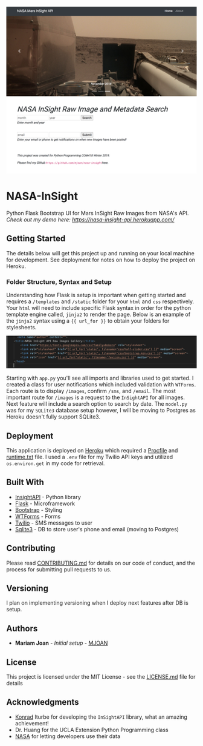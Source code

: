 ![Landing Page](screenshot.png)

# NASA-InSight

Python Flask Bootstrap UI for Mars InSight Raw Images from NASA's API. _Check out my demo here: https://nasa-insight-api.herokuapp.com/_


## Getting Started

The details below will get this project up and running on your local machine for development. See deployment for notes on how to deploy the project on Heroku.

### Folder Structure, Syntax and Setup

Understanding how Flask is setup is important when getting started and requires a `/templates` and `/static` folder for your `html` and `css` respectively. Your `html` will need to include specific Flask syntax in order for the python template engine called, `jinja2` to render the page. Below is an example of the `jinja2` syntax using a `{{ url_for }}` to obtain your folders for stylesheets.

![Jinja2 Syntax](screenshot4.png)

Starting with `app.py` you'll see all imports and libraries used to get started. I created a class for user notifications which included validation with `WTForms`. Each route is to display `/images`, confirm `/sms`, and `/email`. The most important route for `/images` is a request to the `InSightAPI` for all images. Next feature will include a search option to search by date. The `model.py` was for my `SQLite3` database setup however, I will be moving to Postgres as Heroku doesn't fully support SQLite3. 

## Deployment

This application is deployed on [Heroku](https://devcenter.heroku.com/categories/python-support) which required a [Procfile](https://devcenter.heroku.com/articles/procfile) and [runtime.txt](https://devcenter.heroku.com/articles/python-runtimes) file. I used a `.env` file for my Twilio API keys and utilized `os.environ.get` in my code for retrieval. 

## Built With
* [InsightAPI](https://pypi.org/project/insight-api/) - Python library 
* [Flask](http://flask.pocoo.org/docs/1.0/) - Microframework
* [Bootstrap](https://getbootstrap.com/) - Styling
* [WTForms](https://wtforms.readthedocs.io/en/stable/) - Forms
* [Twilio](https://pypi.org/project/twilio/) - SMS messages to user
* [Sqlite3](https://www.sqlite.org/version3.html) - DB to store user's phone and email (moving to Postgres)

## Contributing

Please read [CONTRIBUTING.md](https://gist.github.com/PurpleBooth/b24679402957c63ec426) for details on our code of conduct, and the process for submitting pull requests to us.

## Versioning

I plan on implementing versioning when I deploy next features after DB is setup. 

## Authors

* **Mariam Joan** - *Initial setup* - [MJOAN](https://github.com/MJOAN)

## License

This project is licensed under the MIT License - see the [LICENSE.md](LICENSE.md) file for details

## Acknowledgments

* [Konrad](https://pypi.org/user/konraditurbe/) Iturbe for developing the `InSightAPI` library, what an amazing achievement!
* Dr. Huang for the UCLA Extension Python Programming class
* [NASA](https://api.nasa.gov/) for letting developers use their data 


